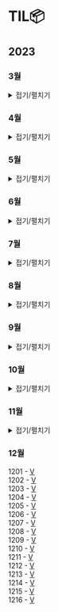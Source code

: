 # TIL📦

## 2023
### 3월
<details>
<summary>접기/펼치기</summary>
0323 - <a href = "./03/0323/0323.md">V</a><br>
0324 - <a href = "./03/0324/0324.md">V</a><br>
추상클래스, 인터페이스, 자바 문법 복습(0330)<br>
0325 - <a href = "./03/0325/0325.md">V</a><br>
0326 - <a href = "./03/0326/0326.md">V</a><br>
C enum 복습(0327), 자료구조 Ch14. 그래프 복습(0327) <br>
0327 - <a href = "./03/0327/0327.md">V</a><br>
mysql 1~10강 정리 후 관련 문제 풀기(0420), 데이터베이스 개념 정규화까지 끝내기(0402)<br>
0328 - <a href = "./03/0328/0328.md">V</a><br>
0329 - <a href = "./03/0329/0329.md">V</a><br>
0330- <a href = "./03/0330/0330.md">V</a><br>
0331 - <a href = "./03/0331/0331.md">V</a><br>

### 3월 정리⌛️
정보처리기사 실기(~UML), 자바 복습, 열혈 자료구조 1회독, mysql 기초, 데이터베이스 개념(~정규화 전까지)<br>
프론트(html/css/javascript)기초 시작, 알고리즘(로버트세지윅) 시작, PS(백준 기초 알고리즘 8문제)<br>
객체지향의 사실과 오해 1회독, UML 기초와 응용(~유스케이스 다이어그램), 블로그 포스팅용 문서화 작업...<br>

### 4월 우선순위🎯
1. 정보처리기사 실기(4/23) 합격
2. PS 하루 한 문제
3. 알고리즘(로버트세지윅) 강의 + 책 1회독
4. 영어 회화 유창할 정도로 연습
5. sql, 데이터베이스 개념  끝내기

</details>

### 4월
<details>
<summary>접기/펼치기</summary>
0401 - <a href="./04/0401/0401.md">V</a><br>
0402 - <a href="./04/0402/0402.md">V</a><br>
0403 - <a href="./04/0403/0403.md">V</a><br>
하루 3 문제 이상 해결하기(0411)<br>
0404 - <a href="./04/0404/0404.md">V</a><br>
0405 - <a href="./04/0405/0405.md">V</a><br>
0406 - <a href="./04/0406/0406.md">V</a><br>
0407 - <a href="./04/0407/0407.md">V</a><br>
0408 - <a href="./04/0408/0408.md">V</a><br>
0409 - <a href="./04/0409/0409.md">V</a><br>
0410 - <a href="./04/0410/0410.md">V</a><br>
0411 - <a href="./04/0411/0411.md">V</a><br>
0412 - <a href="./04/0412/0412.md">V</a><br>
0413 - <a href="./04/0413/0413.md">V</a><br>
0414 - <a href="./04/0414/0414.md">V</a><br>
0415 - <a href="./04/0415/0415.md">V</a><br>
비트 연산 공부하기, 유클리드 호제법, binary\_gcd 복습(0428)<br>
0416 - <a href="./04/0416/0416.md">V</a><br>
정보처리기사 실기 하루종일 공부(0422-23), 자바, 파이썬 복습 정처기 ps(0417)<br>
0417 - <a href="./04/0417/0417.md">V</a><br>
정처기 sql, 데이터베이스 파트 끝내기(0420)<br>
0418 - <a href="./04/0418/0418.md">V</a><br>
0419 - <a href="./04/0419/0419.md">V</a><br>
0420 - <a href="./04/0420_21_22/0420.md">V</a><br>
시나공 정처기 실기 1권 중요파트 위주로 3회독, 실기 2권 11장 응용 SW기초 기술파트 2회독(0422-23)<br>
0421 - <a href="./04/0420_21_22/0420.md">V</a><br>
0422 - <a href="./04/0420_21_22/0420.md">V</a><br>
0423 - <a href="./04/0423/0423.md">V</a><br>
독학사 데이터베이스 교재 개념 끝내기(0424,25,28), 프로그래머스 SQL문제 풀기(0423)<br>
관계대수, 관계해석, 정규화 등 주요 개념 정리하기(0424,25,28)<br>
0424 - <a href="./04/0424/0424.md">V</a><br>
0425 - <a href="./04/0425/0425.md">V</a><br>
객체지향의 사실과 오해 문서화 시작하기(0429), 자료구조 큐, 트리, 우선순위 큐와 힙까지 복습하기(0428)<br> 
순열과 조합 개념 확실히 잡기(0503)<br>
0426 - <a href="./04/0426/0426.md">V</a><br>
0427 - <a href="./04/0427/0427.md">V</a><br>
0428 - <a href="./04/0428/0428.md">V</a><br>
0429 - <a href="./04/0429/0429.md">V</a><br>
0430 - <a href="./04/0430/0430.md">V</a><br>

### 4월 결과🎯
1. ~~정보처리기사 실기(4/23) 합격~~ -> 🎯가채점 결과 합격
2. ~~PS 하루 한 문제~~ -> 🎯백준 41문제, 프로그래머스 SQL 9문제
3. 알고리즘(로버트세지윅) 강의 + 책 1회독 -> ⛹🏻‍♂️Pivot. 자바 중급 활용 + 빈출 알고리즘 PS 수월하게 한 다음 이론 공부하기
4. 영어 회화 유창할 정도로 연습 -> 🚴🏻‍♂️꾸준히. 독학사 영어 80 이상, 토익 950 이상, 토스 레벨8 목표로 지속적으로.
5. ~~sql, 데이터베이스 개념 끝내기~~ -> 🎯정보처리기사 데이터베이스, 독학사 데이터베이스, 유데미 강의 학습, SQL 문제풀이

### 4월 정리⌛️
정보처리기사 실기 학습 및 취득<br>
데이터베이스 개념 학습 및 SQL 활용, 자료구조 복습<br> 
PS(50문제) - 구현, 수학(유클리드 호제법, 에라토스테네스의 체, 비트 연산, 스테인 알고리즘, 부분합), 투 포인터<br> 
다이나믹 프로그래밍 개념 학습<br>

### 4월 독서📖
(객체 지향 설계와 분석을 위한) UML 기초와 응용 - 한정수, 김귀정<br>
(스프링 입문을 위한) 자바 객체 지향의 원리와 이해 - 김종민<br> 
린치핀 : 누구도 대체할 수 없는 존재 - 세스 고딘<br> 
1만 시간의 재발견 : 노력은 왜 우리를 배신하는가 - 안데르스 에릭슨, 로버트 풀<br> 
소프트웨어 장인 : 프로페셔널리즘/실용주의/자부심 - 산드로 만쿠소<br>
포지셔닝 : 인류 불변의 마케팅 클래식 - 잭 트라우스, 앨 리스<br>

### 5월 우선순위🎯
1.	자바 실력 키우기 (모던 자바 인 액션, 오브젝트, 좋은 코드 나쁜 코드)
2.	디버깅, TDD 과정 익히기(디버거 사용법, 블랙박스 테스트, TDD 학습)
3.	통합컴퓨터 시스템(독학사, 컴퓨터 구조 및 설계, 운영체제, 전자계산기 조직 응용 기사)
4.	통합 프로그래밍(독학사), PS 꾸준히, C++만 별도로 학습
5.	SQLD 공부(데이터베이스 복습, 6월 초 시험 목표)
6.	영어(영단기 신토익 RC 20일 문법) + LC Part2 집중 연습
7.	C로 기초 알고리즘 학습(자료구조 복습, 다이나믹 프로그래밍, 브루트포스, DFS, BFS)
8.	Rosen의 이산수학(1. 논리와 증명, 2. 집합, 함수, 수열, 수열의 합, 행렬 3. 알고리즘)

</details>

### 5월
<details>
<summary>접기/펼치기</summary>
0501 - <a href="./05/0501/0501.md">V</a><br>
0502 - <a href="./05/0502/0502.md">V</a><br>
자바 스레드, 병렬처리 개념 공부하기(0504, -ing), 지네릭스 활용 복습하기(0503), 시간관리(0503)<br>
0503 - <a href="./05/0503/0503.md">V</a><br>
자바 스크립트 공부하기(0504, 0506, 0507, 0508, 0509, 0510, 0511, 0512, 0513, 0514, 0515, 0516, 0517, 0518, 0519, 0520, 0521, 0522, 0523)<br>
0504 - <a href="./05/0504/0504.md">V</a><br>
스레드 공부 이후 운영체제 병렬처리, 컴퓨터 구조 및 설계 관련 내용 학습()<br>
0505 - <a href="./05/0505/0505.md">V</a><br>
0506 - <a href="./05/0506/0506.md">V</a><br>
0507 - <a href="./05/0507/0507.md">V</a><br>
자바스크립트 프로젝트에 쓰인 html/css/javascript 공부(0508, 0509, 0510, 0511, 0512, 0513, 0514, 0515, 0516, 0517, 0518, 0519, 0520, 0521, 0522, 0523)<br>
0508 - <a href="./05/0508/0508.md">V</a><br>
0509 - <a href="./05/0509/0509.md">V</a><br>
0510 - <a href="./05/0510/0510.md">V</a><br>
0511 - <a href="./05/0511/0511.md">V</a><br>
0512 - <a href="./05/0512/0512.md">V</a><br>
0513 - <a href="./05/0513/0513.md">V</a><br>
0514 - <a href="./05/0514/0514.md">V</a><br>
0515 - <a href="./05/0515/0515.md">V</a><br>
0516 - <a href="./05/0516/0516.md">V</a><br>
0517 - <a href="./05/0517/0517.md">V</a><br>
0518 - <a href="./05/0518/0518.md">V</a><br>
HTML FORM 기능으로 데이터 송수신 시 암호화 적용하기()<br>
0519 - <a href="./05/0519/0519.md">V</a><br>
0520 - <a href="./05/0520/0520.md">V</a><br>
0521 - <a href="./05/0521/0521.md">V</a><br>
0522 - <a href="./05/0522/0522.md">V</a><br>
자바스크립트 프로젝트 복습하면서 리팩토링 하기()<br>
0523 - <a href="./05/0523/0523.md">V</a><br>
0524 - <a href="./05/0524/0524.md">V</a><br>
0525 - <a href="./05/0525/0525.md">V</a><br>
0526 - <a href="./05/0526/0526.md">V</a><br>
~~김영한 스프링 기초 복습하면서 정리하기(0605), 네트워크 기초 복습하면서 정리하기(0630)~~<br>
정리 내용이 강의 자료와 별 다를 바 없다. 강의 자료에도 핵심만 나와 있으니 강의 자료로 복습한다.   
0527 - <a href="./05/0527/0527.md">V</a><br>
0528 - <a href="./05/0528/0528.md">V</a><br>
0529 - <a href="./05/0529/0529.md">V</a><br>
0530 - <a href="./05/0530/0530.md">V</a><br>
0531 - <a href="./05/0531/0531.md">V</a><br>

### 5월 결과🎯
1.	자바 실력 키우기 (모던 자바 인 액션, 오브젝트, 좋은 코드 나쁜 코드) -> Pivot. 모던 자바 인 액션 필요한 부분까지 정리, 스프링 학습으로 전환  
2.	디버깅, TDD 과정 익히기(디버거 사용법, 블랙박스 테스트, TDD 학습) -> VSCode 디버거 사용
3.	통합컴퓨터 시스템(독학사, 컴퓨터 구조 및 설계, 운영체제, 전자계산기 조직 응용 기사) -> x
4.	통합 프로그래밍(독학사), PS 꾸준히, C++만 별도로 학습 -> x
5.	SQLD 공부(데이터베이스 복습, 6월 초 시험 목표) -> DB 학습
6.	영어(영단기 신토익 RC 20일 문법) + LC Part2 집중 연습 -> x
7.	C로 기초 알고리즘 학습(자료구조 복습, 다이나믹 프로그래밍, 브루트포스, DFS, BFS) -> x
8.	Rosen의 이산수학(1. 논리와 증명, 2. 집합, 함수, 수열, 수열의 합, 행렬 3. 알고리즘) -> x

### 5월 정리⌛️
목표 관리 실패  
5월은 목표가 너무 많아 선택과 집중에 실패했다.  
자바+ CS지식+ 클린 코드 관련 지식이 충분히 갖춰져야 프레임워크를 학습할 수 있다고 착각해 많이 돌아왔다.  
클린코드와 디자인 패턴, OOP에 대한 지식이 완벽히 갖춰져야만 스프링을 학습할 수 있다고 생각했는데 오판이었다.  
관련 학습을 하면 할수록 프레임워크를 활용하거나 관련 지식이 전제된 코드가 등장해 이럴 바에는 프레임워크를 학습하고 디자인 패턴과 관련된 공부를 하는 게 낫겠다는 생각이 들었다.
디자인 패턴과 OOP, 리팩토링 등 관련 예시가 모두 비즈니스 로직이 섞인 애플리케이션 코드였는데 프레임워크를 익힌 상태에서 공부했더라면 이해하고 정리하기에 더 효율적이었을 것 같아 아쉬웠다.  
  
VSCode와 IntelliJ 개발환경에 빔 플러그인으로 개발환경 변경.    
이제까지 고집했던 Neovim + Plugin + Iterm2 개발환경도 내려뒀다. PS를 하고 간단한 패키지를 구성하는 건 불편함보다 재미가 컸지만 본격적으로 스프링을 학습하고 클론 코딩 하려다 보니 빌드를 위해 이것저것 설정하는 게 실제 학습 시간보다 길어지는 것 같았다. Vim 덕분에 CoC의 존재도, IDE가 전반적으로 어떻게 구성되는지 어렴풋이나마 알게 됐으니 그걸로 충분했다🥲
  
결과적으로 CS지식 + 자바 심화 학습을 하려고 했던 목표가 프론트엔드 학습(HTML/CSS/JAVASCRIPT 프로젝트 클론코딩 + 토이 프로젝트)과  
스프링 학습으로 변경되는 한 달이었다.  
7/2일, 5월을 돌아보는 현재 시점에서는 잘한 결정이었다고 생각한다.  

### 6월 우선순위🎯
1. 스프링 학습
2. SQLD 합격

</details>

### 6월
<details>
<summary>접기/펼치기</summary>
0601 - <a href="./06/0601/0601.md">V</a><br>
0602 - <a href="./06/0602/0602.md">V</a><br>
0603 - <a href="./06/0603/0603.md">V</a><br>
0604 - <a href="./06/0604/0604.md">V</a><br>
스프링 MVC2 타임리프 활용 이전까지 DI, MVC1 전체 복습, 타임리프 문법 외우기(V-0605,0606)<br>
0605 - <a href="./06/0605/0605.md">V</a><br>
스프링 MVC 서블릿, JSP, 타임리프, 기능 전반 지속적으로 복습(0606)<br>
0606 - <a href="./06/0606/0606.md">V</a><br>
0607 - <a href="./06/0607/0607.md">V</a><br>
0609 - <a href="./06/0609/0609.md">V</a><br>
0610 - <a href="./06/0610/0610.md">V</a><br>
0611 - <a href="./06/0611/0611.md">V</a><br>
0612 - <a href="./06/0612/0612.md">V</a><br>
0613 - <a href="./06/0613/0613.md">V</a><br>
0614 - <a href="./06/0614/0614.md">V</a><br>
0615 - <a href="./06/0615/0615.md">V</a><br>
0616 - <a href="./06/0616/0616.md">V</a><br>
0621 - <a href="./06/0621/0621.md">V</a><br>
0622 - <a href="./06/0622/0622.md">V</a><br>
0623 - <a href="./06/0623/0623.md">V</a><br>
0624 - <a href="./06/0624.0624.md">V</a><br>
0625 - <a href="./06/0625/0625.md">V</a><br>
0626 - <a href="./06/0626/0626.md">V</a><br>
0627 - <a href="./06/0627/0627.md">V</a><br>
0628 - <a href="./06/0628/0628.md">V</a><br>
0629 - <a href="./06/0629/0629.md">V</a><br>
0630 - <a href="./06/0630/0630.md">V</a><br>

## 6월 결과🎯
스프링 학습 -> Spring MVC(1,2), Spring DB(1,2), JPA 프로젝트 클론코딩, JPA 개념, 네트워크 기초 인프라 학습  
SQLD 합격 -> 6/30 확인 결과 합격예정  
  
## 6월 정리⌛️
스프링 강의(인프런 - 김영한)<br>
올해 들어 가장 많은 강의를 들은 한 달. 백엔드 프레임워크가 HTTP 프로토콜을 파싱해 클라이언트의 요구를 처리하고 필요하다면 DB와 연계해 관련 로직을 수행한다는 것을 배웠다. 김영한 강사님의 강의는 훌륭했지만 한 달 내에 윤곽을 잡아야 한다는 생각에 빠르게 배워 넓고 얕게 공부한 것 같다. 7월은 직접 프로젝트를 진행하며 배운 내용을 숙달해가는 한 달이 될 것이다.   
   
그리고 6/30일 준비해왔던 SQLD가 합격예정이라는 것을 확인했다. 정보처리기사도 합격해 자격증을 받았다.<br>
지난 해부터 준비했던 일들이 계획대로 진행돼 다행이다. 몇 번 실패와 변화도 있었지만 큰 틀에서는 변하지 않았다. 오히려 항상 더 개선되어 왔다. 꾸준히 해 남은 목표들도 이뤄내자.  

## 7월 목표🎯
1. 스프링 프로젝트 진행(스프링 실습2, QueryDSL, 스프링 부트, 스프링 고급 강의 듣기) - 50% 이상 완료하기  
2. PS(문제해결을 생활화하기)  
3. 전자계산기 조직응용기사 필기 합격  

</details>

### 7월
<details>
<summary>접기/펼치기</summary>

0701 - <a href="./07/0701/0701.md">V</a><br>
0702 - <a href="./07/0702/0702.md">V</a><br>
0703 - <a href="./07/0703/0703.md">V</a><br>
0704 - <a href="./07/0704/0704.md">V</a><br>
0705 - <a href="./07/0705/0705.md">V</a><br>
0706 - <a href="./07/0706/0706.md">V</a><br>
0707 - <a href="./07/0707/0707.md">V</a><br>
0708 - <a href="./07/0708/0708.md">V</a><br>
0709 - <a href="./07/0709/0709.md">V</a><br>
0711 - <a href="./07/0711/0711.md">V</a><br>

## 0711 전자계산기조직응용기사 필기 응시, 7월 목표 수정
가채점 결과 합격은 했지만 공부가 부족했다. 응시율이 낮은 시험인데 반해 합격률은 높은 편이어서 쉽게 생각했다. 정보처리기사와 네트워크나 
c언어 등 범위가 겹치는 부분이 있기 때문에 수월할 거라 생각했는데 비전공자 입장에서는 정보처리기사보다 외우고 이해해야 할 게 많은 시험이었다. 
시험이 몇 일 남지 않은 상태에서 벼락치기해서 개념을 다 가져갈 수 없는 시험이다. 진법변환을 활용한 간단한 계산 문제, 논리회로, 
스케줄링 알고리즘, 마이크로 프로그래밍 등에 익숙한 전공자라면 쉽게 합격할 수 있을 것이다. 나는 앞의 것들에 그다지 익숙하지 않았다🫥
  
하는 수 없이 기출 5 회분을 풀어서 양치기 + 운으로 시험을 봤다. 다행히 모의로 풀었던 것보다 문제가 쉽게 나와 합격할 수 있었다. 기분은 좋았지만 실력보다는 운으로 한 번 넘긴 거라는 생각이 든다. 
전자계산기조직응용기사는 하드웨어를 공부하기에는 정말 좋은 시험이다. 필기는 전반적으로 문제의 난이도가 낮고 문제은행식이기 때문에 합격률은 높은 편이지만 배워야할 개념 자체는 정보처리기사보다 깊다. 그래서 조금만 꼬아서 내도 엄청나게 어려워질 시험이다. 
가장 최근의 실기 합격률은 1%대였는데 공교롭게도 2026년에 전자계산기조직응용기사와 전자계산기기사 컴퓨터시스템기사로 통합된다는 발표를 하고난 뒤의 첫 실기 시험이었다. 
전자계산기조직응용기사와 전자계산기기사가 컴퓨터시스템기사로 통합될 경우를 가정하고 실기 시험을 테스트해본 게 아닐까 싶다. 
정보처리기사도 개정 후 난이도가 갑작스럽게 상승했는데 2026년에 컴퓨터시스템기사도 비슷하게 가지 않을까 싶다. 
비전공자이고 하드웨어에 대한 지식이 부족하다면 미리 따놓는 편이 좋을 것 같다. 
  
필기를 공부하면서 전자계산기조직응용기사의 하드웨어 개념들을 어설픈 수준이 아니라 제대로 알고 싶어졌다. 
컴공 독학사 4단계 시험과 겹치는 부분이 많기도 하고 해서 운이 좋아 필기에 합격한다면 10월 말까지는 CS개념 학습에 집중하겠다고 다짐했는데 
이렇게 됐으니 전조기 실기와 독학사에 집중하려고 한다. 
  
10월 전후로 지원하고 싶었던 우테코와 전자계산기조직응용기사 실기, 독학사 학위 시험이 몰려 있어 고민이 많았다. 
우테코를 목표로 포트폴리오와 PS도 준비하고자 했는데 스프링/JS를 공부하고 포트폴리오를 구상해보다가, 이 시험을 준비하게 되며 
짧은 시간에 모든 걸 다 하는 게 현실적으로 어려울 것 같다는 생각이 들었다.  

포폴과 PS는 10월 이후에도 언제든지 준비할 수 있지만 독학사 시험은 일 년에 한 번 뿐이니 독학사를 준비하는 게 맞다는 게 결론이다. 
여유가 된다면 포폴과 PS도 신경 쓰겠지만 어디까지나 CS 개념 학습을 끝내놓고 하려고 한다. 
대신 그렇게 하기로 마음먹었으니 합격률이 얼마가 되든 시험은 반드시 합격한다. 
  
7월 수정 목표🎯
1. 전자계산기 조직응용기사 필기 합격(V) -> 논리회로, 컴퓨터 구조, 운영체제 학습  
2. PS -> 독학사 알고리즘 범위에 맞춰 PS
3. 스프링 프로젝트 진행 -> 인프런 스프링 로드맵 마치기

0712 - <a href="./07/0712/0712.md">V</a><br>
0715 - <a href="./07/0715/0715.md">V</a><br>
0716 - <a href="./07/0716/0716.md">V</a><br>
0717 - <a href="./07/0717/0717.md">V</a><br>
0718 - <a href="./07/0718/0718.md">V</a><br>
0720 - <a href="./07/0720/0720.md">V</a><br>
0722 - <a href="./07/0722/0722.md">V</a><br>
0723 - <a href="./07/0723/0723.md">V</a><br>
0724 - <a href="./07/0724/0724.md">V</a><br>
0725 - <a href="./07/0725/0725.md">V</a><br>
0726 - <a href="./07/0726/0726.md">V</a><br>
0727 - <a href="./07/0727/0727.md">V</a><br>
0728 - <a href="./07/0728/0728.md">V</a><br>
0729 - <a href="./07/0729/0729.md">V</a><br>
0731 - <a href="./07/0731/0731.md">V</a><br>

## ⌛️7월 결과
1. 논리회로, 컴퓨터 구조, 운영체제 학습(V)  
2. 독학사 알고리즘 범위에 맞춰 PS(X)  
3. 인프런 스프링 로드맵 마치기(V) -> 심화는 프로젝트 진행하면서 학습하기


</details>

### 8월

<details>
<summary>접기/펼치기</summary>
0801 - <a href="./08/0801/0801.md">V</a><br>
0802 - <a href="./08/0802/0802.md">V</a><br>
0804 - <a href="./08/0804/0804.md">V</a><br>
0806 - <a href="./08/0806/0806.md">V</a><br>
0807 - <a href="./08/0807/0807.md">V</a><br>
0808 - <a href="./08/0808/0808.md">V</a><br>
0809 - <a href="./08/0809/0809.md">V</a><br>
0810 - <a href="./08/0810/0810.md">V</a><br>
0811 - <a href="./08/0811/0811.md">V</a><br>
0812 - <a href="./08/0812/0812.md">V</a><br>
0814 - <a href="./08/0814/0814.md">V</a><br>
0815 - <a href="./08/0815/0815.md">V</a><br>
0816 - <a href="./08/0816/0816.md">V</a><br>
0817 - <a href="./08/0817/0817.md">V</a><br>
0818 - <a href="./08/0818/0818.md">V</a><br>
0819 - <a href="./08/0819/0819.md">V</a><br>
0820 - <a href="./08/0820/0820.md">V</a><br>
0821 - <a href="./08/0821/0821.md">V</a><br>
0822 - <a href="./08/0822/0822.md">V</a><br>
0823 - <a href="./08/0823/0823.md">V</a><br>
0824 - <a href="./08/0824/0824.md">V</a><br>
0825 - <a href="./08/0825/0825.md">V</a><br>
0826 - <a href="./08/0826/0826.md">V</a><br>
0827 - <a href="./08/0827/0827.md">V</a><br>
0828 - <a href="./08/0828/0828.md">V</a><br>
0831 - <a href="./08/0831/0831.md">V</a><br>

## ⌛️8월 결과
7월에 8월 목표를 미리 정해두지 않고 그동안 해왔던 대로 꾸준히 진행했다.   
운영체제 단권화 완료, 정보보안기사 단권화 진행, 리눅스 학습  
</details>

### 9월

<details>
<summary>접기/펼치기</summary>
0901 - <a href="./09/0901/0901.md">V</a><br>
0902 - <a href="./09/0902/0902.md">V</a><br>
0903 - <a href="./09/0903/0903.md">V</a><br>
0904 - <a href="./09/0904/0904.md">V</a><br>
0905 - <a href="./09/0905/0905.md">V</a><br>
0906 - <a href="./09/0906/0906.md">V</a><br>
0907 - <a href="./09/0907/0907.md">V</a><br>
0908 - <a href="./09/0908/0908.md">V</a><br>
0909 - <a href="./09/0909/0909.md">V</a><br>
## 리눅스 마스터 필기 가채점 결과 불합격 예상(9/9)  
가채점 결과 한 두 문제 차이로 합격하거나 불합격할 것 같다.  
  
전자계산기조직응용기사 필기를 문제 풀이로 준비해 합격했던 게 마음에 들지 않아 리눅스 마스터는 정성적으로 공부하기로 마음먹었었다.   
리눅스 입문서로 많이 찾는 '이것이 리눅스 서버다'로 시작해 실습 위주로 진행했다.  
교재에서는 윈도우에 vmware 체험판을 깔고 x86 위에서 Rocky Linux9을 구동했는데 나는 ARM64 칩셋인 M1맥북을 사용 중이었다. 때문에 대부분의 패키지가 지원되지 않는 한계가 있었다.  
일일이 모든 패키지를 ARM64에 맞게 수정된 버전으로 받고, 설정을 변경하려니 배보다 배꼽이 커져 실습을 중단하고 훑어보는 것으로 '이것이 리눅스다' 학습을 끝냈다.  
리눅스 마스터 교재도 비슷한 방법으로 학습했다. 유튜브에서 무료 강의를 들었으나 특별한 내용은 없었고 책의 내용을 한 번 읽어주는 것에 가까웠다.  
우선 개괄을 하고 여러 번 회독하는 게 정성적인 공부라고 생각했는데 막상 개괄을 끝내니 시험이 코앞이었다😆  
금방 휘발될 지식이라고 인식하면서도 일단 개괄을 하고 회독하면 다 기억나겠지, 이 정도 쯤이야, 라고 스스로를 과신했다.  
시험 이틀 전부터 본격적인 문제풀이에 들어갔는데 너무 늦었다. 물어보는 내용의 범위가 상당히 넓고 자세해서 (커맨드 옵션의 대소문자와 .conf 파일 내 설정의 '\.' 유무까지 정확히 구분했다.) 단기간에 몰아치기 보다 몇 일에 걸쳐서 자주 여러 번 보는 게 유리할 것 같았다. 그러나 남은 시간은 이틀 뿐이었다.
  
시험 전에 6회차 정도 문제를 풀어보고 갔는데 이번 회차에 유독 함정 문제가 많았던 것 같다.   
신유형의 문제이거나 이전 문제들을 변형한 문제들이 많아 얕게 외운 정보를 활용해 풀 수 없었다.
많이 찍었다😇  
   
시험을 마치고 집에 오면서 문제 풀이 위주로 학습을 했던 게 나쁜 게 아니었다는  생각이 들었다.  
전자계산기조직응용기사 필기를 준비하며 잘못했던 것은 문제 풀이 위주로 시험을 준비했던 게 아니라 문제를 충분히 더 많이 풀어보지 못한 것이었다.  
충분히 많은 문제를, 깊이가 생길 때까지 해결하는 방식이 훨씬 나은 방식이다.  
다회독과 선형적인 학습도 나쁜 방식은 아니다.  
하지만 집중도가 낮은 상태에서 정보를 흘려보내는 방식은 나쁘다.   
곧 휘발할 지식들을 무의식이 알아서 어딘가에 정리해주기 바라며, 학습 중이라고 착각하기도 쉽다.  
   
남은 시험, 과제, 프로젝트는 리눅스 마스터보다 중요도가 훨씬 크니 모두 문제 해결 방식으로 접근하려고 한다.  
좋은 문제를 충분히 많이, 깊이가 생길 때까지 풀어보는 방식으로 접근한다.  
문제 해결이 목적이지 갈피없이 쌓였다가 휘발될 지식을 주워 모으는 건 의미없다.   
문제를 해결하기 위해서는 문제를 해결해야 한다. 그 외의 것은 모두 부수적이다.   

## 🎯9월 목표  
1. 문제 해결로 학습하기  

0910 - <a href="./09/0910/0910.md">V</a><br>
0911 - <a href="./09/0911/0911.md">V</a><br>
0912 - <a href="./09/0912/0912.md">V</a><br>
0913 - <a href="./09/0913/0913.md">V</a><br>
0914 - <a href="./09/0914/0914.md">V</a><br>
0915 - <a href="./09/0915/0915.md">V</a><br>
0916 - <a href="./09/0916/0916.md">V</a><br>
0917 - <a href="./09/0917/0917.md">V</a><br>
0918 - <a href="./09/0918/0918.md">V</a><br>
0919 - <a href="./09/0919/0919.md">V</a><br>
0920 - <a href="./09/0920/0920.md">V</a><br>

## 10\/7 정보보안기사 필기, 전자계산기조직응용기사 실기 대비 단기 계획(9\/21 \~ 9\/30)  
0921 - 보안(1~3단원 복습, 해당 단원 문제풀이)  
0922 - 시스템(불대수, 카르노맵 복습, 조합 논리회로 학습 후 문제풀이)  
0923 - 보안(시스템 보안 복습, 문제풀이)  
0924 - 시스템(플립플롭, 운영체제 복습, 문제풀이)  
0925 - 보안(네트워크 보안, 정보보호 거버넌스와 관리 체계 수립, 문제풀이)  
0926 - 시스템(동기 순서회로, 운영체제, 문제풀이)  
0927 - 보안(네트워크 보안, 정보보호 위험 관리, 문제풀이)   
0928 - 시스템(카운터, 레지스터 학습, 운영체제, 문제풀이)  
0929 - 보안(애플리케이션 보안, BCP\/DRP, 문제풀이)  
0930 - 시스템(컴퓨터 구조, 운영체제 복습, 문제풀이)  

0921 - <a href="./09/0921/0921.md">V</a><br>
0922 - <a href="./09/0922/0922.md">V</a><br>
0923 - <a href="./09/0923/0923.md">V</a><br>
0924 - <a href="./09/0924/0924.md">V</a><br>
0925 - <a href="./09/0925/0925.md">V</a><br>
0926 - <a href="./09/0926/0926.md">V</a><br>
0927 - <a href="./09/0927/0927.md">V</a><br>
0928 - <a href="./09/0928/0928.md">V</a><br>
0929 - <a href="./09/0929/0929.md">V</a><br>
0930 - <a href="./09/0930/0930.md">V</a><br>

## ⌛️9월 결과
1. 문제 해결로 학습하기(V)  
</details>

### 10월

<details>
<summary>접기/펼치기</summary>
1001 - <a href="./10/1001/1001.md">V</a><br>
1002 - <a href="./10/1002/1002.md">V</a><br>
1003 - <a href="./10/1003/1003.md">V</a><br>
1008 - <a href="./10/1008/1008.md">V</a><br>
1009 - <a href="./10/1009/1009.md">V</a><br>
1010 - <a href="./10/1010/1010.md">V</a><br>
1011 - <a href="./10/1011/1011.md">V</a><br>
1012 - <a href="./10/1012/1012.md">V</a><br>
1013 - <a href="./10/1013/1013.md">V</a><br>
1014 - <a href="./10/1014/1014.md">V</a><br>
1015 - <a href="./10/1015/1015.md">V</a><br>
1016 - <a href="./10/1016/1016.md">V</a><br>
1017 - <a href="./10/1017/1017.md">V</a><br>
1019 - <a href="./10/1019/1019.md">V</a><br>
1021 - <a href="./10/1021/1021.md">V</a><br>
1024 - <a href="./10/1024/1024.md">V</a><br>
1026 - <a href="./10/1026/1026.md">V</a><br>
1027 - <a href="./10/1027/1027.md">V</a><br>
1028 - <a href="./10/1028/1028.md">V</a><br>
1029 - <a href="./10/1029/1029.md">V</a><br>
1031 - <a href="./10/1031/1031.md">V</a><br>
</details>

### 11월

<details>
<summary>접기/펼치기</summary>
1101 - <a href="./11/1101/1101.md">V</a><br>
1102 - <a href="./11/1102/1102.md">V</a><br>
1113 - <a href="./11/1113/1113.md">V</a><br>
1114 - <a href="./11/1114/1114.md">V</a><br>
1116 - <a href="./11/1116/1116.md">V</a><br>
1117 - <a href="./11/1117/1117.md">V</a><br>
1118 - <a href="./11/1118/1118.md">V</a><br>
1119 - <a href="./11/1119/1119.md">V</a><br>
1120 - <a href="./11/1120/1120.md">V</a><br>
1121 - <a href="./11/1121/1121.md">V</a><br>
1122 - <a href="./11/1122/1122.md">V</a><br>
1123 - <a href="./11/1123/1123.md">V</a><br>
1124 - <a href="./11/1124/1124.md">V</a><br>
1127 - <a href="./11/1127/1127.md">V</a><br>
1128 - <a href="./11/1128/1128.md">V</a><br>
1129 - <a href="./11/1129/1129.md">V</a><br>
1130 - <a href="./11/1130/1130.md">V</a><br>
</details>

### 12월

1201 - <a href="./12/1201/1201.md">V</a><br>
1202 - <a href="./12/1202/1202.md">V</a><br>
1203 - <a href="./12/1203/1203.md">V</a><br>
1204 - <a href="./12/1204/1204.md">V</a><br>
1205 - <a href="./12/1205/1205.md">V</a><br>
1206 - <a href="./12/1206/1206.md">V</a><br>
1207 - <a href="./12/1207/1207.md">V</a><br>
1208 - <a href="./12/1208/1208.md">V</a><br>
1209 - <a href="./12/1209/1209.md">V</a><br>
1210 - <a href="./12/1210/1210.md">V</a><br>
1211 - <a href="./12/1211/1211.md">V</a><br>
1212 - <a href="./12/1212/1212.md">V</a><br>
1213 - <a href="./12/1213/1213.md">V</a><br>
1214 - <a href="./12/1214/1214.md">V</a><br>
1215 - <a href="./12/1215/1215.md">V</a><br>
1216 - <a href="./12/1216/1216.md">V</a><br>

